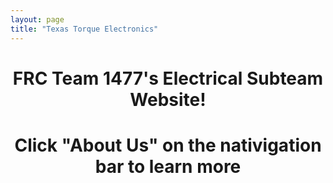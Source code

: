 ```yaml
---
layout: page
title: "Texas Torque Electronics"
---
```

<h1 align="center">FRC Team 1477's Electrical Subteam Website!</h1>
<h1 align="center">Click "About Us" on the nativigation bar to learn more</h1>
